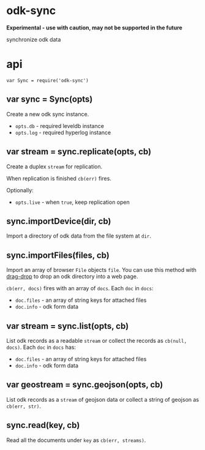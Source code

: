 # odk-sync

**Experimental - use with caution, may not be supported in the future**

synchronize odk data

# api

```
var Sync = require('odk-sync')
```

## var sync = Sync(opts)

Create a new odk sync instance.

* `opts.db` - required leveldb instance
* `opts.log` - required hyperlog instance

## var stream = sync.replicate(opts, cb)

Create a duplex `stream` for replication.

When replication is finished `cb(err)` fires.

Optionally:

* `opts.live` - when `true`, keep replication open

## sync.importDevice(dir, cb)

Import a directory of odk data from the file system at `dir`.

## sync.importFiles(files, cb)

Import an array of browser `File` objects `file`. You can use this method with
[drag-drop][] to drop an odk directory into a web page.

`cb(err, docs)` fires with an array of `docs`. Each `doc` in `docs`:

* `doc.files` - an array of string keys for attached files
* `doc.info` - odk form data

## var stream = sync.list(opts, cb)

List odk records as a readable `stream` or collect the records as
`cb(null, docs)`. Each `doc` in `docs` has:

* `doc.files` - an array of string keys for attached files
* `doc.info` - odk form data

## var geostream = sync.geojson(opts, cb)

List odk records as a `stream` of geojson data or collect a string of geojson as
`cb(err, str)`.

## sync.read(key, cb)

Read all the documents under `key` as `cb(err, streams)`.

[drag-drop]: https://npmjs.com/package/drag-drop
